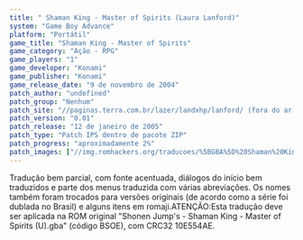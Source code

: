 ```yaml
---
title: " Shaman King - Master of Spirits (Laura Lanford)"
system: "Game Boy Advance"
platform: "Portátil"
game_title: "Shaman King - Master of Spirits"
game_category: "Ação - RPG"
game_players: "1"
game_developer: "Konami"
game_publisher: "Konami"
game_release_date: "9 de novembro de 2004"
patch_author: "undefined"
patch_group: "Nenhum"
patch_site: "//paginas.terra.com.br/lazer/landxhp/lanford/ (fora do ar)"
patch_version: "0.01"
patch_release: "12 de janeiro de 2005"
patch_type: "Patch IPS dentro de pacote ZIP"
patch_progress: "aproximadamente 2%"
patch_images: ["//img.romhackers.org/traducoes/%5BGBA%5D%20Shaman%20King%20-%20Master%20of%20Spirits%20-%20Laura%20Lanford%20-%201.png","//img.romhackers.org/traducoes/%5BGBA%5D%20Shaman%20King%20-%20Master%20of%20Spirits%20-%20Laura%20Lanford%20-%202.png","//img.romhackers.org/traducoes/%5BGBA%5D%20Shaman%20King%20-%20Master%20of%20Spirits%20-%20Laura%20Lanford%20-%203.png"]
---
```

Tradução bem parcial, com fonte acentuada, diálogos do início bem traduzidos e parte dos menus traduzida com várias abreviações. Os nomes também foram trocados para versões originais (de acordo como a série foi dublada no Brasil) e alguns itens em romaji.ATENÇÃO:Esta tradução deve ser aplicada na ROM original "Shonen Jump's - Shaman King - Master of Spirits (U).gba" (código BSOE), com CRC32 10E554AE.